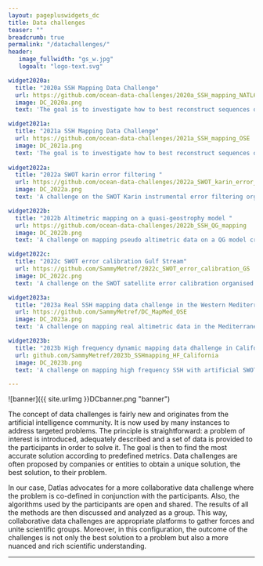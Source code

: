 ```yaml
---
layout: pagepluswidgets_dc
title: Data challenges 
teaser: ""
breadcrumb: true
permalink: "/datachallenges/"
header:
   image_fullwidth: "gs_w.jpg" 
   logoalt: "logo-text.svg"

widget2020a:
  title: "2020a SSH Mapping Data Challenge"
  url: https://github.com/ocean-data-challenges/2020a_SSH_mapping_NATL60
  image: DC_2020a.png
  text: 'The goal is to investigate how to best reconstruct sequences of Sea Surface Height (SSH) maps artificial nadir and SWOT satellite altimetry observations. [...]'

widget2021a:
  title: "2021a SSH Mapping Data Challenge"
  url: https://github.com/ocean-data-challenges/2021a_SSH_mapping_OSE
  image: DC_2021a.png
  text: 'The goal is to investigate how to best reconstruct sequences of Sea Surface Height (SSH) maps from real nadir satellite altimetry observations. [...]'
  
widget2022a:
  title: "2022a SWOT karin error filtering "
  url: https://github.com/ocean-data-challenges/2022a_SWOT_karin_error_filtering
  image: DC_2022a.png
  text: 'A challenge on the SWOT Karin instrumental error filtering organised by Datlas, IMT Altlantique and CLS. [...]'

widget2022b:
  title: "2022b Altimetric mapping on a quasi-geostrophy model "
  url: https://github.com/ocean-data-challenges/2022b_SSH_QG_mapping
  image: DC_2022b.png
  text: 'A challenge on mapping pseudo altimetric data on a QG model created by Datlas and MEOM-IGE. [...]'

widget2022c:
  title: "2022c SWOT error calibration Gulf Stream"
  url: https://github.com/SammyMetref/2022c_SWOT_error_calibration_GS
  image: DC_2022c.png
  text: 'A challenge on the SWOT satellite error calibration organised by Datlas, IGE, IMT Altlantique and CLS. [...]'

widget2023a:
  title: "2023a Real SSH mapping data challenge in the Western Mediterranean Sea"
  url: https://github.com/SammyMetref/DC_MapMed_OSE
  image: DC_2023a.png
  text: 'A challenge on mapping real altimetric data in the Mediterranean Sea created by Datlas and MEOM-IGE. [...]'

widget2023b:
  title: "2023b High frequency dynamic mapping data dhallenge in California Xover"
  url: github.com/SammyMetref/2023b_SSHmapping_HF_California
  image: DC_2023b.png
  text: 'A challenge on mapping high frequency SSH with artificial SWOT and nadir data in the Californian SWOT X-over created by Datlas and MEOM-IGE. [...]'

--- 
```


![banner]({{ site.urlimg }}DCbanner.png "banner")

The concept of data challenges is fairly new and originates from the artificial intelligence community. It is now used by many instances to address targeted problems. The principle is straightforward: a problem of interest is introduced, adequately described and a set of data is provided to the participants in order to solve it. The goal is then to find the most accurate solution according to predefined metrics. Data challenges are often proposed by companies or entities to obtain a unique solution, the best solution, to their problem. 

In our case, Datlas advocates for a more collaborative data challenge where the problem is co-defined in conjunction with the participants. Also, the algorithms used by the participants are open and shared. The results of all the methods are then discussed and analyzed as a group. This way, collaborative data challenges are appropriate platforms to gather forces and unite scientific groups. Moreover, in this configuration, the outcome of the challenges is not only the best solution to a problem but also a more nuanced and rich scientific understanding.
 
---
